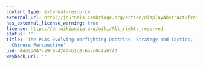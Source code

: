 ```yaml
---
content_type: external-resource
external_url: http://journals.cambridge.org/action/displayAbstract?fromPage=online&aid=3568056
has_external_license_warning: true
license: https://en.wikipedia.org/wiki/All_rights_reserved
status: ''
title: 'The PLAs Evolving Warfighting Doctrine, Strategy and Tactics, 1985-1995: A
  Chinese Perspective'
uid: 4dd2a047-a9f9-424f-b1c8-64ac0c4a6743
wayback_url: ''
---
```

